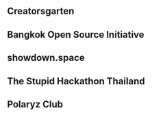 ## Creatorsgarten

## Bangkok Open Source Initiative

## showdown.space

## The Stupid Hackathon Thailand

## Polaryz Club